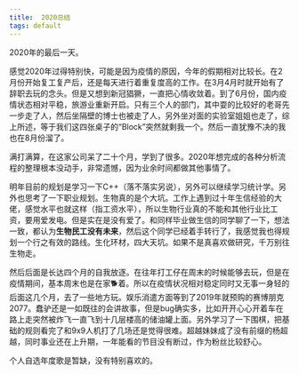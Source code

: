 ```yaml
---
title:  2020总结
tags: default
---
```


2020年的最后一天。

感觉2020年过得特别快，可能是因为疫情的原因，今年的假期相对比较长。在2月份开始复工复产后，还是每天进行着重复度高的工作。在3月4月时就开始有了辞职去玩的念头。但是又想到新冠猖獗，一直把心情收敛着。到了6月份，国内疫情状态相对平稳，旅游业重新开启。只有三个人的部门，其中耍的比较好的老哥先一步走了人，然后坐隔壁的博士也被走了人，另外坐对面的实验室姐姐也走了，综上所述，等于我们这四张桌子的“Block”突然就剩我一个。然后一直犹豫不决的我也在8月份溜了。

满打满算，在这家公司呆了二十个月，学到了很多。2020年想完成的各种分析流程的整理根本没动手，非常遗憾，因为业余时间都做其他事情了。

明年目前的规划是学习一下C++（落不落实另说），另外可以继续学习统计学。另外也思考了一下职业规划。生物真的是个大坑。工作上遇到过十年生信经验的大佬，感觉水平也就这样（指工资水平），所以生物行业真的不能和其他行业比工资，要用爱发电。但是实在是没有爱了。和同样毕业做生信的同学聊了一下，想法一致，都认为**生物民工没有未来**，然后这个同学已经着手转行了，我感觉我也得规划一个行之有效的路线。生化环材，四大天坑。如果不是真喜欢做研究，千万别往生物走。

然后后面是长达四个月的自我放逐。在往年打工仔在周末的时候能够去玩，但是在疫情期间，基本周末也是在家🐕着。所以在疫情状况相对稳定同时又无事一身轻的后面这几个月，去了一些地方玩。娱乐消遣方面等到了2019年就预购的赛博朋克2077。蠢驴还是一如既往的会讲故事，但是bug确实多，比如开开心心开着车在路上走突然被炸飞一直飞到十几层楼高的储油罐上面。另外学习了一下围棋，把基础的规则看完了和9x9人机打了几场还是觉得很难。超越妹妹成了没有前缀的杨超越，同时事业还在上升期，一年能看的节目没有断过，作为粉丝比较舒心。

个人自选年度歌是暂缺，没有特别喜欢的。

[^_^]:<div>{%- include extensions/netease-cloud-music.html id='27901932' -%}</div>

